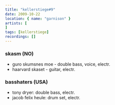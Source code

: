 ```yaml
---
title: "kellerstiege#9"
date: 2009-10-22
location: { name: "garnison" }
artists: [
]
tags: [kellerstiege]
recordings: []
---
```

### skasm (NO)
- guro skumsnes moe - double bass, voice, electr.
- haarvard skaset - guitar, electr.

### basshaters (USA)
- tony dryer: double bass, electr.
- jacob felix heule: drum set, electr. 
